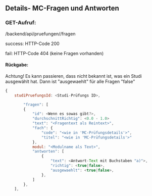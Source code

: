 ## Details- MC-Fragen und Antworten 

### GET-Aufruf: 
/backend/api/pruefungen/<studiPruefungsId>/fragen

success: HTTP-Code 200

fail: HTTP-Code 404 (keine Fragen vorhanden)



#### Rückgabe: 
Achtung! Es kann passieren, dass nicht bekannt ist, was ein Studi ausgewählt hat. Dann ist "ausgewaehlt" für alle Fragen "false"

```js
{
	studiPruefungsId: <Studi-Prüfungs ID>,

		"fragen": [
		{
			"id": <Wenn es sowas gibt?>,
			"durchschnittRichtig": <0.0 - 1.0>
			"text": "<Fragentext als Reintext>",
			"fach": {
				"code": "<wie in 'MC-Prüfungsdetails'>",
				"titel": "<wie in 'MC-Prüfungsdetails'>"
			},
			modul: "<Modulname als Text>",
			"antworten": [
				{
					"text": <Antwort-Text mit Buchstaben "a)">,
					"richtig": <true|false>,
					"ausgewaehlt": <true|false>,
				},
			]
		},
	],
```